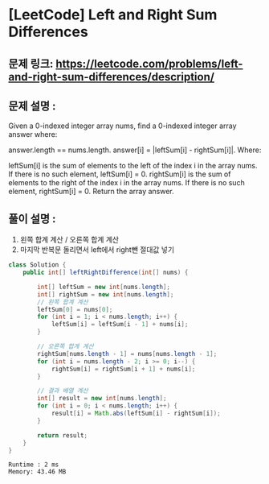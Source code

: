 # [LeetCode] Left and Right Sum Differences

## 문제 링크: https://leetcode.com/problems/left-and-right-sum-differences/description/

## 문제 설명 :

Given a 0-indexed integer array nums, find a 0-indexed integer array answer where:

answer.length == nums.length.
answer[i] = |leftSum[i] - rightSum[i]|.
Where:

leftSum[i] is the sum of elements to the left of the index i in the array nums. If there is no such element, leftSum[i] = 0.
rightSum[i] is the sum of elements to the right of the index i in the array nums. If there is no such element, rightSum[i] = 0.
Return the array answer.



## 풀이 설명 :

1. 왼쪽 합계 계산 / 오른쪽 합계 계산
2. 마지막 반복문 돌리면서 left에서 right뺀 절대값 넣기
```java
class Solution {
    public int[] leftRightDifference(int[] nums) {

        int[] leftSum = new int[nums.length];
        int[] rightSum = new int[nums.length];
        // 왼쪽 합계 계산
        leftSum[0] = nums[0];
        for (int i = 1; i < nums.length; i++) {
            leftSum[i] = leftSum[i - 1] + nums[i];
        }

        // 오른쪽 합계 계산
        rightSum[nums.length - 1] = nums[nums.length - 1];
        for (int i = nums.length - 2; i >= 0; i--) {
            rightSum[i] = rightSum[i + 1] + nums[i];
        }

        // 결과 배열 계산
        int[] result = new int[nums.length];
        for (int i = 0; i < nums.length; i++) {
            result[i] = Math.abs(leftSum[i] - rightSum[i]);
        }

        return result;
    }
}
```

```text
Runtime : 2 ms
Memory: 43.46 MB
```